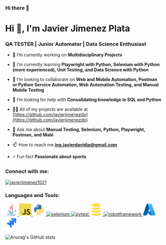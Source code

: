 ### Hi there 👋

<h1>Hi 👋, I'm Javier Jimenez Plata</h1>
<h3>QA TESTER | Junior Automator | Data Science Enthusiast</h3>

- 🔭 I’m currently working on **Multidisciplinary Projects**

- 🌱 I’m currently learning **Playwright with Python, Selenium with Python (more experienced), Unit Testing, and Data Science with Python**

- 👯 I’m looking to collaborate on **Web and Mobile Automation, Postman or Python Service Automation, Web Automation Testing, and Manual Mobile Testing**

- 🤝 I’m looking for help with **Consolidating knowledge in SQL and Python**

- 👨‍💻 All of my projects are available at [https://github.com/javierjimenezdp](https://github.com/javierjimenezdp)

- 💬 Ask me about **Manual Testing, Selenium, Python, Playwright, Postman, and Mabl**

- 📫 How to reach me **ing.javierdavidjp@gmail.com**

- ⚡ Fun fact **Passionate about sports**

<h3>Connect with me:</h3>
<p>
<a href="https://linkedin.com/in/javierjiménez1021" target="blank"><img src="https://raw.githubusercontent.com/rahuldkjain/github-profile-readme-generator/master/src/images/icons/Social/linked-in-alt.svg" alt="javierjiménez1021" height="30" width="40" /></a>
</p>

<h3 align="left">Languages and Tools:</h3>
<p align="left">
  <a href="https://www.java.com" target="_blank" rel="noreferrer"> <img src="https://raw.githubusercontent.com/devicons/devicon/master/icons/java/java-original.svg" alt="java" width="40" height="40"/> </a>
  <a href="https://developer.mozilla.org/en-US/docs/Web/JavaScript" target="_blank" rel="noreferrer"> <img src="https://raw.githubusercontent.com/devicons/devicon/master/icons/javascript/javascript-original.svg" alt="js" width="40" height="40"/> </a>
  <a href="https://www.python.org" target="_blank" rel="noreferrer"> <img src="https://raw.githubusercontent.com/devicons/devicon/master/icons/python/python-original.svg" alt="python" width="40" height="40"/> </a>
  <a href="https://www.selenium.dev" target="_blank" rel="noreferrer"> <img src="https://raw.githubusercontent.com/detain/svg-logos/780f25886640cef088af994181646db2f6b1a3f8/svg/selenium-logo.svg" alt="selenium" width="40" height="40"/> </a>
  <a href="https://docs.pytest.org" target="_blank" rel="noreferrer"> <img src="https://raw.githubusercontent.com/pytest-dev/pytest/master/doc/logos/pytest-logo.png" alt="pytest" width="40" height="40"/> </a>
  <a href="https://www.sql.org/" target="_blank" rel="noreferrer"> <img src="https://raw.githubusercontent.com/devicons/devicon/master/icons/sql/sql-original.svg" alt="sql" width="40" height="40"/> </a>
  <a href="https://robotframework.org" target="_blank" rel="noreferrer"> <img src="https://raw.githubusercontent.com/robotframework/robotframework/master/docs/images/logo.png" alt="robotframework" width="40" height="40"/> </a>
  <a href="https://azure.microsoft.com" target="_blank" rel="noreferrer"> <img src="https://raw.githubusercontent.com/devicons/devicon/master/icons/azure/azure-original.svg" alt="azure" width="40" height="40"/> </a>
  <a href="https://www.atlassian.com/software/jira" target="_blank" rel="noreferrer"> <img src="https://raw.githubusercontent.com/devicons/devicon/master/icons/jira/jira-original.svg" alt="jira" width="40" height="40"/> </a>
</p>

![Anurag's GitHub stats](https://github-readme-stats.vercel.app/api?username=javierjimenezdp&show_icons=true&theme=dark)

